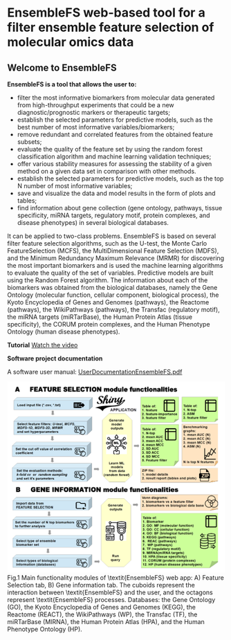 # EnsembleFS web-based tool for a filter ensemble feature selection of molecular omics data

## Welcome to EnsembleFS
**EnsembleFS is a tool that allows the user to:**
* filter the most informative biomarkers from molecular data generated from high-throughput experiments that could be a new diagnostic/prognostic markers or therapeutic targets;
* establish the selected parameters for predictive models, such as the best number of most informative variables/biomarkers;
* remove redundant and correlated features from the obtained feature subsets;
* evaluate the quality of the feature set by using the random forest classification algorithm and machine learning validation techniques;
* offer various stability measures for assessing the stability of a given method on a given data set in comparison with other methods.
* establish the selected parameters for predictive models, such as the top N number of most informative variables;
* save and visualize the data and model results in the form of plots and tables;
* find information about gene collection (gene ontology, pathways, tissue specificity, miRNA targets, regulatory motif, protein complexes, and disease phenotypes) in several biological databases.

It can be applied to two-class problems. EnsembleFS is based on several filter feature selection algorithms, such as the U-test, the Monte Carlo FeatureSelection (MCFS), the MultiDimensional Feature Selection (MDFS), and the Minimum Redundancy Maximum Relevance (MRMR) for discovering the most important biomarkers and is used the machine learning algorithms to evaluate the quality of the set of variables. Predictive models are built using the Random Forest algorithm.
The information about each of the biomarkers was obtained from the biological databases, namely the Gene Ontology (molecular function, cellular component, biological process), the Kyoto Encyclopedia of Genes and Genomes (pathways), the Reactome (pathways), the WikiPathways (pathways), the Transfac (regulatory motif), the miRNA targets (miRTarBase), the Human Protein Atlas (tissue specificity), the CORUM protein complexes, and the Human Phenotype Ontology (human disease phenotypes).

**Tutorial**
[Watch the video](https://www.youtube.com/embed/ENf3LEMb56E)

**Software project documentation**

A software user manual: 
[UserDocumentationEnsembleFS.pdf](https://github.com/biocsuwb/EnsembleFS/blob/main/User%20Documentation%20EnsembleFS.pdf)


![Fig.1](https://github.com/biocsuwb/Images/blob/main/Fig1.png?raw=true)
Fig.1 Main functionality modules of \textit{EnsembleFS} web app: A) Feature Selection tab, B) Gene information tab. The cuboids represent the interaction between \textit{EnsembleFS} and the user, and the octagons represent \textit{EnsembleFS} processes. Databases: the Gene Ontology (GO), the Kyoto Encyclopedia of Genes and Genomes (KEGG), the Reactome (REACT), the WikiPathways (WP), the Transfac (TF), the miRTarBase (MIRNA), the Human Protein Atlas (HPA), and the Human Phenotype Ontology (HP).
